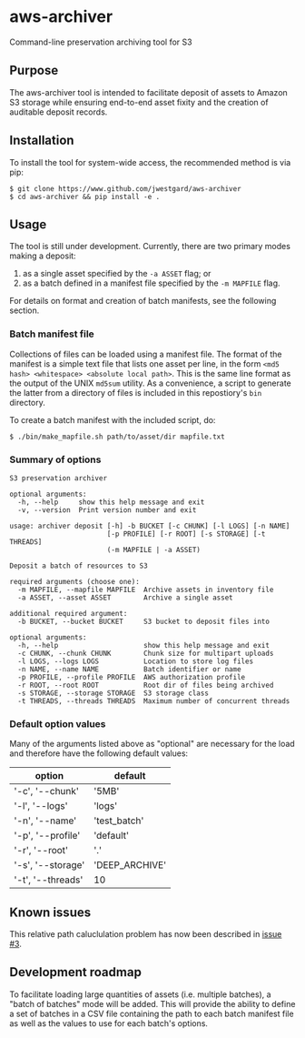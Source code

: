 # aws-archiver
Command-line preservation archiving tool for S3

## Purpose
The aws-archiver tool is intended to facilitate deposit of assets to Amazon S3 storage while ensuring end-to-end asset fixity and the creation of auditable deposit records.

## Installation
To install the tool for system-wide access, the recommended method is via pip:
```
$ git clone https://www.github.com/jwestgard/aws-archiver
$ cd aws-archiver && pip install -e .
```

## Usage
The tool is still under development. Currently, there are two primary modes making a deposit: 
  1. as a single asset specified by the ```-a ASSET``` flag; or 
  2. as a batch defined in a manifest file specified by the ```-m MAPFILE``` flag.

For details on format and creation of batch manifests, see the following section.

### Batch manifest file
Collections of files can be loaded using a manifest file. The format of the manifest is a simple text file that lists one asset per line, in the form ```<md5 hash> <whitespace> <absolute local path>```. This is the same line format as the output of the UNIX ```md5sum``` utility.  As a convenience, a script to generate the latter from a directory of files is included in this repostiory's ```bin``` directory.

To create a batch manifest with the included script, do:

```
$ ./bin/make_mapfile.sh path/to/asset/dir mapfile.txt
```

### Summary of options

```
S3 preservation archiver

optional arguments:
  -h, --help     show this help message and exit
  -v, --version  Print version number and exit

usage: archiver deposit [-h] -b BUCKET [-c CHUNK] [-l LOGS] [-n NAME]
                        [-p PROFILE] [-r ROOT] [-s STORAGE] [-t THREADS]
                        (-m MAPFILE | -a ASSET)

Deposit a batch of resources to S3

required arguments (choose one):
  -m MAPFILE, --mapfile MAPFILE  Archive assets in inventory file
  -a ASSET, --asset ASSET        Archive a single asset

additional required argument:
  -b BUCKET, --bucket BUCKET     S3 bucket to deposit files into

optional arguments:
  -h, --help                     show this help message and exit
  -c CHUNK, --chunk CHUNK        Chunk size for multipart uploads
  -l LOGS, --logs LOGS           Location to store log files
  -n NAME, --name NAME           Batch identifier or name
  -p PROFILE, --profile PROFILE  AWS authorization profile
  -r ROOT, --root ROOT           Root dir of files being archived
  -s STORAGE, --storage STORAGE  S3 storage class
  -t THREADS, --threads THREADS  Maximum number of concurrent threads
```

### Default option values
Many of the arguments listed above as "optional" are necessary for the load and therefore have the following default values:

| option            | default       |
|-------------------|---------------|
| '-c', '--chunk'   | '5MB'         |
| '-l', '--logs'    | 'logs'        |
| '-n', '--name'    | 'test_batch'  |
| '-p', '--profile' | 'default'     |
| '-r', '--root'    | '.'           |
| '-s', '--storage' | 'DEEP_ARCHIVE'|
| '-t', '--threads' | 10            |
  
## Known issues
This relative path caluclulation problem has now been described in [issue #3](https://github.com/jwestgard/aws-archiver/issues/3).

## Development roadmap
To facilitate loading large quantities of assets (i.e. multiple batches), a "batch of batches" mode will be added. This will provide the ability to define a set of batches in a CSV file containing the path to each batch manifest file as well as the values to use for each batch's options.
